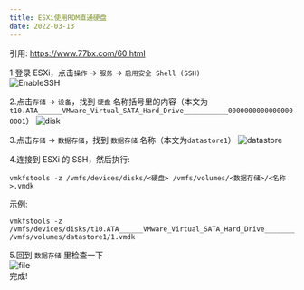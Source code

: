 ```yaml
---
title: ESXi使用RDM直通硬盘
date: 2022-03-13
---
```


引用: https://www.77bx.com/60.html

1.登录 ESXi，点击`操作` -> `服务` -> `启用安全 Shell (SSH)`  
![EnableSSH](/ESXi-RDM/EnableSSH.png)

2.点击`存储` -> `设备`，找到 `硬盘` 名称括号里的内容（本文为`t10.ATA______VMware_Virtual_SATA_Hard_Drive___________00000000000000000001`）
![disk](/ESXi-RDM/disk.png)

3.点击`存储` -> `数据存储`，找到 `数据存储` 名称（本文为`datastore1`）
![datastore](/ESXi-RDM/datastore.png)

4.连接到 ESXi 的 SSH，然后执行:
```
vmkfstools -z /vmfs/devices/disks/<硬盘> /vmfs/volumes/<数据存储>/<名称>.vmdk
```
示例:
```
vmkfstools -z /vmfs/devices/disks/t10.ATA______VMware_Virtual_SATA_Hard_Drive___________00000000000000000001 /vmfs/volumes/datastore1/1.vmdk
```
5.回到 `数据存储` 里检查一下  
![file](/ESXi-RDM/file.png)  
完成!